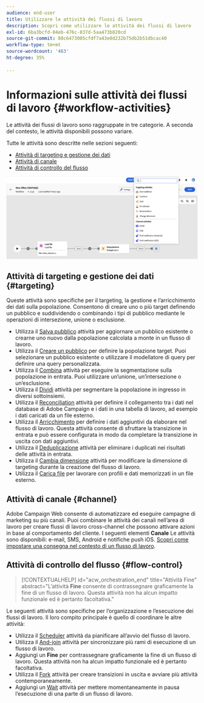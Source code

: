 ```yaml
---
audience: end-user
title: Utilizzare le attività dei flussi di lavoro
description: Scopri come utilizzare le attività dei flussi di lavoro
exl-id: 6ba3bcfd-84eb-476c-837d-5aa473b820cd
source-git-commit: 88c6473005cfdf7a43e0d232b75db2b51dbcac40
workflow-type: tm+mt
source-wordcount: '463'
ht-degree: 35%

---
```



# Informazioni sulle attività dei flussi di lavoro {#workflow-activities}

Le attività dei flussi di lavoro sono raggruppate in tre categorie. A seconda del contesto, le attività disponibili possono variare.

Tutte le attività sono descritte nelle sezioni seguenti:

* [Attività di targeting e gestione dei dati](#targeting)
* [Attività di canale](#channel)
* [Attività di controllo del flusso](#flow-control)

![](../assets/workflow-activities.png)

## Attività di targeting e gestione dei dati {#targeting}

Queste attività sono specifiche per il targeting, la gestione e l’arricchimento dei dati sulla popolazione. Consentono di creare uno o più target definendo un pubblico e suddividendo o combinando i tipi di pubblico mediante le operazioni di intersezione, unione o esclusione.

* Utilizza il [Salva pubblico](save-audience.md) attività per aggiornare un pubblico esistente o crearne uno nuovo dalla popolazione calcolata a monte in un flusso di lavoro.
* Utilizza il [Creare un pubblico](build-audience.md) per definire la popolazione target. Puoi selezionare un pubblico esistente o utilizzare il modellatore di query per definire una query personalizzata.
* Utilizza il [Combina](combine.md) attività per eseguire la segmentazione sulla popolazione in entrata. Puoi utilizzare un’unione, un’intersezione o un’esclusione.
* Utilizza il [Dividi](split.md) attività per segmentare la popolazione in ingresso in diversi sottoinsiemi.
* Utilizza il [Reconciliation](reconciliation.md) attività per definire il collegamento tra i dati nel database di Adobe Campaign e i dati in una tabella di lavoro, ad esempio i dati caricati da un file esterno.
* Utilizza il [Arricchimento](enrichment.md) per definire i dati aggiuntivi da elaborare nel flusso di lavoro. Questa attività consente di sfruttare la transizione in entrata e può essere configurata in modo da completare la transizione in uscita con dati aggiuntivi.
* Utilizza il [Deduplicazione](deduplication.md) attività per eliminare i duplicati nei risultati delle attività in entrata.
* Utilizza il [Cambia dimensione](change-dimension.md) attività per modificare la dimensione di targeting durante la creazione del flusso di lavoro.
* Utilizza il [Carica file](load-file.md) per lavorare con profili e dati memorizzati in un file esterno.


## Attività di canale {#channel}

Adobe Campaign Web consente di automatizzare ed eseguire campagne di marketing su più canali. Puoi combinare le attività dei canali nell’area di lavoro per creare flussi di lavoro cross-channel che possono attivare azioni in base al comportamento del cliente. I seguenti elementi **Canale** Le attività sono disponibili: e-mail, SMS, Android e notifiche push iOS. [Scopri come impostare una consegna nel contesto di un flusso di lavoro](channels.md).

## Attività di controllo del flusso {#flow-control}

>[!CONTEXTUALHELP]
>id="acw_orchestration_end"
>title="Attività Fine"
>abstract="L’attività **Fine** consente di contrassegnare graficamente la fine di un flusso di lavoro. Questa attività non ha alcun impatto funzionale ed è pertanto facoltativa."

Le seguenti attività sono specifiche per l’organizzazione e l’esecuzione dei flussi di lavoro. Il loro compito principale è quello di coordinare le altre attività:

* Utilizza il [Scheduler](scheduler.md) attività da pianificare all’avvio del flusso di lavoro.
* Utilizza il [And-join](and-join.md) attività per sincronizzare più rami di esecuzione di un flusso di lavoro.
* Aggiungi un **Fine** per contrassegnare graficamente la fine di un flusso di lavoro. Questa attività non ha alcun impatto funzionale ed è pertanto facoltativa.
* Utilizza il [Fork](fork.md) attività per creare transizioni in uscita e avviare più attività contemporaneamente.
* Aggiungi un [Wait](wait.md) attività per mettere momentaneamente in pausa l’esecuzione di una parte di un flusso di lavoro.

<!--
## Data management activities {#data-management}

overview: what they're used for
which use case you can perform with them

list available activites + short description + ref to section
-->

